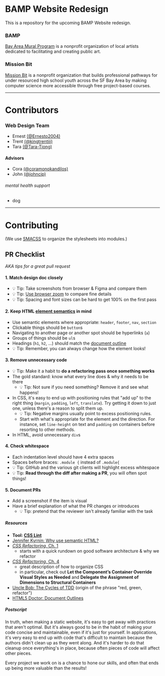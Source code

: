# BAMP Website Redesign
This is a repository for the upcoming BAMP Website redesign.

### BAMP
[Bay Area Mural Program](https://www.thebamp.org/) is a nonprofit organization of local artists
dedicated to facilitating and creating public art.

### Mission Bit
[Mission Bit](missionbit.org) is a nonprofit organization that builds professional pathways for
under resourced high school youth across the SF Bay Area by making computer science more accessible
through free project-based courses.

---

# Contributors

### Web Design Team
* Ernest [(@Ernesto2004)](https://github.com/Ernesto2004)
* Trent [(@kingtrentiii)](https://github.com/kingtrentiii)
* Tara [(@Tara-Tiong)](https://github.com/Tara-Tiong)

#### Advisors
* Cora [(@coramonokandilos)](https://github.com/coramonokandilos)
* John [(@johncip)](https://github.com/johncip)

###### mental health support
* dog

---

# Contributing

(We use [SMACSS](http://smacss.com/) to organize the stylesheets into modules.)

## PR Checklist

*AKA tips for a great pull request*

#### 1. Match design doc closely
- 💡 Tip: Take screenshots from browser & Figma and compare them
- 💡 Tip: [Use browser zoom](https://support.google.com/chrome/answer/96810?co=GENIE.Platform%3DDesktop&hl=en) to compare fine details
- 💡 Tip: Spacing and font sizes can be hard to get 100% on the first pass

#### 2. Keep HTML [element semantics](https://www.lifewire.com/why-use-semantic-html-3468271) in mind
- Use semantic elements where appropriate: `header`, `footer`, `nav`, `section`
- Clickable things should be `button`s
- Navigating to another page or another spot should be hyperlinks (`a`)
- Groups of things should be `ul`s
- Headings (`h1`, `h2`, ...) should match the [document outline](http://html5doctor.com/outlines/)
- 💡 Tip: Remember, you can always change how the element looks!

#### 3. Remove unnecessary code
- 💡 Tip: Make it a habit to **do a refactoring pass once something works**
- The gold standard: know what every line does & why it needs to be there
  - 💡 Tip: Not sure if you need something? Remove it and see what happens!
- In CSS, it's easy to end up with positioning rules that "add up" to the right thing (`margin`, `padding`, `left`, `translate`). Try getting it down to just one, unless there's a reason to split them up.
  - 💡 Tip: Negative margins usually point to excess positioning rules.
  - Start with what's appropriate for the element and the direction. For instance, set `line-height` on text and `padding` on containers before resorting to other methods.
- In HTML, avoid unnecessary `div`s

#### 4. Check whitespace
- Each indentation level should have 4 extra spaces
- Spaces before braces: `.module {` instead of `.module{`
- 💡 Tip: GitHub and the various git clients will highlight excess whitespace
- 💡 Tip: **Read through the diff after making a PR**, you will often spot things!

#### 5. Document PRs
- Add a screenshot if the item is visual
- Have a brief explanation of what the PR changes or introduces
  - 💡 Tip: pretend that the reviewer isn't already familiar with the task

##### Resources
- **Tool: [CSS Lint](http://csslint.net/)**
- [Jennifer Kyrnin: Why use semantic HTML?](https://www.lifewire.com/why-use-semantic-html-3468271)
- [*CSS Refactoring*, Ch. 1](https://www.oreilly.com/library/view/css-refactoring/9781491978528/ch01.html)
  - starts with a quick rundown on good software architecture & why we refactor
- [*CSS Refactoring*, Ch. 4](https://www.oreilly.com/library/view/css-refactoring/9781491978528/ch04.html)
  - great description of how to organize CSS
  - in particular, check out **Let the Component’s Container Override Visual Styles as Needed** and **Delegate the Assignment of Dimensions to Structural Containers**
- [Uncle Bob: The Cycles of TDD](https://blog.cleancoder.com/uncle-bob/2014/12/17/TheCyclesOfTDD.html) (origin of the phrase "red, green, refactor")
- [HTML5 Doctor: Document Outlines](http://html5doctor.com/outlines/)

##### Postscript

In truth, when making a static website, it's easy to get away with practices that aren't optimal. But it's always good to be in the habit of making your code concise and maintainable, even if it's just for yourself. In applications, it's very easy to end up with code that's difficult to maintain because the authors didn't clean up as they went along. And it's harder to do that cleanup once everything's in place, because often pieces of code will affect other pieces.

Every project we work on is a chance to hone our skills, and often that ends up being more valuable than the results!

